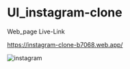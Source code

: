 # UI_instagram-clone
Web_page Live-Link

https://instagram-clone-b7068.web.app/

![instagram](https://user-images.githubusercontent.com/65226860/103179278-64f2a680-48b0-11eb-95dd-420160347a93.png)

